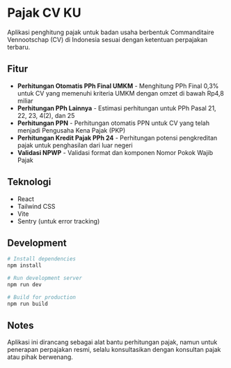 # Pajak CV KU

Aplikasi penghitung pajak untuk badan usaha berbentuk Commanditaire Vennootschap (CV) di Indonesia sesuai dengan ketentuan perpajakan terbaru.

## Fitur

- **Perhitungan Otomatis PPh Final UMKM** - Menghitung PPh Final 0,3% untuk CV yang memenuhi kriteria UMKM dengan omzet di bawah Rp4,8 miliar
- **Perhitungan PPh Lainnya** - Estimasi perhitungan untuk PPh Pasal 21, 22, 23, 4(2), dan 25
- **Perhitungan PPN** - Perhitungan otomatis PPN untuk CV yang telah menjadi Pengusaha Kena Pajak (PKP)
- **Perhitungan Kredit Pajak PPh 24** - Perhitungan potensi pengkreditan pajak untuk penghasilan dari luar negeri
- **Validasi NPWP** - Validasi format dan komponen Nomor Pokok Wajib Pajak

## Teknologi

- React
- Tailwind CSS
- Vite
- Sentry (untuk error tracking)

## Development

```bash
# Install dependencies
npm install

# Run development server
npm run dev

# Build for production
npm run build
```

## Notes

Aplikasi ini dirancang sebagai alat bantu perhitungan pajak, namun untuk penerapan perpajakan resmi, selalu konsultasikan dengan konsultan pajak atau pihak berwenang.